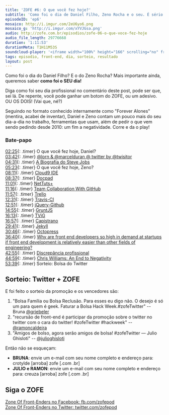 ```yaml
---
title: 'ZOFE #6: O que você fez hoje?'
subtitle: 'Como foi o dia de Daniel Filho, Zeno Rocha e o seu. É sério.'
episodeID: 'ep6'
mosaico: http://i.imgur.com/2eU6yo6.png
mosaico_g: 'http://i.imgur.com/xYVJGsa.png'
audio: http://zofe.com.br/episodios/zofe-06-o-que-voce-fez-hoje
audio_file_length: 29776668
duration: '1:11:53'
durationMeta: T1H11M53S
soundcloud-player: '<iframe width="100%" height="166" scrolling="no" frameborder="no" src="https://w.soundcloud.com/player/?url=https%3A//api.soundcloud.com/tracks/155519268%3Fsecret_token%3Ds-d2QoA&amp;color=ff5500&amp;auto_play=false&amp;hide_related=true&amp;show_artwork=true&amp;show_comments=false&amp;show_user=false&amp;show_reposts=false"></iframe>'
tags: episodio, front-end, dia, sorteio, resultado
layout: post
---
```



Como foi o dia do Daniel Filho? E o do Zeno Rocha? Mais importante ainda, queremos saber **como foi o SEU dia!**

Diga como foi seu dia profissional no comentário deste post, pode ser que, sei lá. De repente, você pode ganhar um botom do ZOFE, ou um adesivo. OU OS DOIS! (Vai que, né?)
<!-- excerpt -->

Seguindo no formato conhecido internamente como "Forever Alones" (mentira, acabei de inventar), Daniel e Zeno contam um pouco mais do seu dia-a-dia no trabalho, ferramentas que usam, além de pedir o que vem sendo pedindo desde 2010: um fim a negatividade. Corre e da o play!

### Bate-papo

[02:25](#t=0:2:25){: .timer} O que você fez hoje, Daniel?<br>
[03:42](#t=0:3:42){: .timer} [@lorn & @marcelduran @ twitter by @twisitor](https://twitter.com/twisitor/status/306878539318300672)<br>
[04:31](#t=0:4:31){: .timer} [A Biografia do Steve Jobs](http://www.amazon.com.br/Steve-Jobs-ebook/dp/B004W2UBYW/ref=sr_1_1?s=digital-text&ie=UTF8&qid=1363035262&s/r=1-1)<br>
[05:23](#t=0:5:23){: .timer} O que você fez hoje, Zeno?<br>
[08:11](#t=0:8:11){: .timer} [Cloud9 IDE](http://c9.io/)<br>
[08:37](#t=0:8:37){: .timer} [Docpad](http://docpad.org/)<br>
[11:01](#t=0:11:01){: .timer} [NetTuts+](http://net.tutsplus.com/)<br>
[11:16](#t=0:11:16){: .timer} [Team Collaboration With GitHub](http://net.tutsplus.com/articles/general/team-collaboration-with-github/)<br>
[11:57](#t=0:11:57){: .timer} [Trello](http://trello.com/)<br>
[12:31](#t=0:12:31){: .timer} [Travis-CI](http://travis-ci.org)<br>
[12:51](#t=0:12:51){: .timer} [jQuery-Github](https://github.com/zenorocha/jquery-github)<br>
[14:55](#t=0:14:55){: .timer} [GruntJS](http://gruntjs.com/)<br>
[16:13](#t=0:16:13){: .timer} [TViG](http://tvig.ig.com.br/)<br>
[16:57](#t=0:16:57){: .timer} [Capistrano](http://capistranorb.com/)<br>
[29:41](#t=0:29:41){: .timer} [Jekyll](http://jekyllrb.com/)<br>
[30:46](#t=0:30:46){: .timer} [Octopress](http://octopress.org/)<br>
[36:40](#t=0:36:40){: .timer} [Why are front end developers so high in demand at startups if front end development is relatively easier than other fields of engineering?](https://www.quora.com/Startups/Why-are-front-end-developers-so-high-in-demand-at-startups-if-front-end-development-is-relatively-easier-than-other-fields-of-engineering)<br>
[42:55](#t=0:42:55){: .timer} [Discrepância profissional](http://i.imgur.com/aX8LXyu.png)<br>
[44:59](#t=0:44:59){: .timer} [Chris Williams: An End to Negativity](http://jsconf.eu/2011/an_end_to_negativity.html)<br>
[53:39](#t=0:53:39){: .timer} Sorteio: Bolsa do Twitter<br>

## Sorteio: Twitter + ZOFE
E foi feito o sorteio da promoção e os vencedores são:

1. "Bolsa Família ou Bolsa Reclusão. Para esses eu digo não. O desejo é só um para quem é geek. Faturar a Bolsa Hack Week.#zofeTwitter" -- Bruna [@griebeler](http://twitter.com/griebeler)
2. "recursão de front-end é participar da promoção sobre o twitter no twitter com o cara do twitter! #zofeTwitter #hackweek" -- [@ramoncaldeira](http://twitter.com/ramoncaldeira)
3. "Amigos de bolso, agora serão amigos de bolsa! #zofeTwitter — Julio Ghisloti" -- [@julioghisloti](http://twitter.com/julioghisloti)

Então não se esqueçam:

* **BRUNA**: envie um e-mail com seu nome completo e endereço para: crotylde \[arroba\] zofe \[.com .br\]
* **JULIO e RAMON**: envie um e-mail com seu nome completo e endereço para: creuza \[arroba\] zofe \[.com .br\]

## Siga o ZOFE

[Zone Of Front-Enders no Facebook: fb.com/zofepod](http://fb.com/zofepod/ "ZOFE no Facebook: fb.com/zofepod")<br>
[Zone Of Front-Enders no Twitter: twitter.com/zofepod](http://twitter.com/zofepod/ "ZOFE no Twitter")<br>
